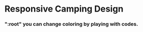 <h1>Responsive Camping Design</h1>

<h3>":root"  you can change coloring by playing with codes.</h3>

